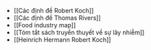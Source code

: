 - [[Các định đề Robert Koch]]
- [[Các định đề Thomas Rivers]]
- [[Food industry map]]
- [[Tóm tắt sách truyền thuyết về sự lây nhiễm]]
- [[Heinrich Hermann Robert Koch]]
